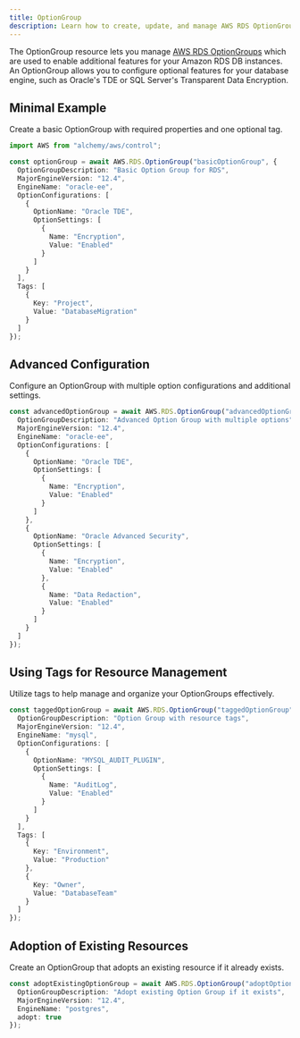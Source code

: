 ```yaml
---
title: OptionGroup
description: Learn how to create, update, and manage AWS RDS OptionGroups using Alchemy Cloud Control.
---
```


The OptionGroup resource lets you manage [AWS RDS OptionGroups](https://docs.aws.amazon.com/rds/latest/userguide/) which are used to enable additional features for your Amazon RDS DB instances. An OptionGroup allows you to configure optional features for your database engine, such as Oracle's TDE or SQL Server's Transparent Data Encryption.

## Minimal Example

Create a basic OptionGroup with required properties and one optional tag.

```ts
import AWS from "alchemy/aws/control";

const optionGroup = await AWS.RDS.OptionGroup("basicOptionGroup", {
  OptionGroupDescription: "Basic Option Group for RDS",
  MajorEngineVersion: "12.4",
  EngineName: "oracle-ee",
  OptionConfigurations: [
    {
      OptionName: "Oracle TDE",
      OptionSettings: [
        {
          Name: "Encryption",
          Value: "Enabled"
        }
      ]
    }
  ],
  Tags: [
    {
      Key: "Project",
      Value: "DatabaseMigration"
    }
  ]
});
```

## Advanced Configuration

Configure an OptionGroup with multiple option configurations and additional settings.

```ts
const advancedOptionGroup = await AWS.RDS.OptionGroup("advancedOptionGroup", {
  OptionGroupDescription: "Advanced Option Group with multiple options",
  MajorEngineVersion: "12.4",
  EngineName: "oracle-ee",
  OptionConfigurations: [
    {
      OptionName: "Oracle TDE",
      OptionSettings: [
        {
          Name: "Encryption",
          Value: "Enabled"
        }
      ]
    },
    {
      OptionName: "Oracle Advanced Security",
      OptionSettings: [
        {
          Name: "Encryption",
          Value: "Enabled"
        },
        {
          Name: "Data Redaction",
          Value: "Enabled"
        }
      ]
    }
  ]
});
```

## Using Tags for Resource Management

Utilize tags to help manage and organize your OptionGroups effectively.

```ts
const taggedOptionGroup = await AWS.RDS.OptionGroup("taggedOptionGroup", {
  OptionGroupDescription: "Option Group with resource tags",
  MajorEngineVersion: "12.4",
  EngineName: "mysql",
  OptionConfigurations: [
    {
      OptionName: "MYSQL_AUDIT_PLUGIN",
      OptionSettings: [
        {
          Name: "AuditLog",
          Value: "Enabled"
        }
      ]
    }
  ],
  Tags: [
    {
      Key: "Environment",
      Value: "Production"
    },
    {
      Key: "Owner",
      Value: "DatabaseTeam"
    }
  ]
});
```

## Adoption of Existing Resources

Create an OptionGroup that adopts an existing resource if it already exists.

```ts
const adoptExistingOptionGroup = await AWS.RDS.OptionGroup("adoptOptionGroup", {
  OptionGroupDescription: "Adopt existing Option Group if it exists",
  MajorEngineVersion: "12.4",
  EngineName: "postgres",
  adopt: true
});
```